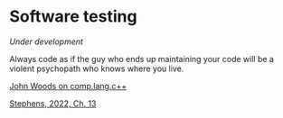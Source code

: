 # Software testing

*Under development*

Always code as if the guy who ends up maintaining your code will be a violent psychopath who knows where you live.


[John Woods on comp.lang.c++](https://groups.google.com/g/comp.lang.c++/c/rYCO5yn4lXw/m/sqlNu3KAwl0J)

[Stephens, 2022, Ch. 13](https://learning.oreilly.com/library/view/beginning-software-engineering/9781119901709/c13.xhtml)

